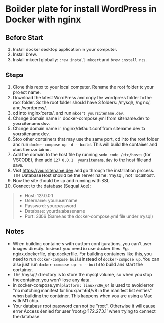# Boilder plate for install WordPress in Docker with nginx

## Before Start
1. Install docker desktop application in your computer.
2. Install brew.
3. Install mkcert globally: `brew install mkcert` and `brew install nss`.

## Steps
1. Clone this repo to your local computer. Rename the root folder to your project name.
2. Download the latest WordPress and copy the wordpress folder to the root folder. So the root folder should have 3 folders: /mysql/, /nginx/, and /wordpress/.
3. cd into /nginx/certs/, and run `mkcert yoursitename.dev`. 
4. Change domain name in docker-compose.yml from sitename.dev to yoursitename.dev.
5. Change domain name in /nginx/default.conf from sitename.dev to yoursitename.dev.
6. Stop other containers that may use the same port, cd into the root folder and run `docker-compose up -d --build`. This will build the container and start the container.
7. Add the domain to the host file by running `sudo code /etc/hosts` (for VSCODE), then add `127.0.0.1	yoursitename.dev` to the host file and save.
8. Visit https://yoursitename.dev and go through the installation process. The Database Host should be the server name: 'mysql', not 'localhost'.
9. Now the site should be up and running with SSL.
10. Connect to the database (Sequal Ace):
> * Host: 127.0.0.1
> * Username: yourusername
> * Password: yourpassword
> * Database: yourdatabasename
> * Port: 3306 (Same as the docker-compose.yml file under mysql)

## Notes
* When building containers with custom configurations, you can't user images directly. Instead, you need to use docker files. Eg. nginx.dockerfile, php.dockerfile. For building containers like this, you need to run `docker-compose build` instead of `docker-compose up`. You can also just run `docker-compose up -d --build` to build and start the container.
* The /mysql/ directory is to store the mysql volume, so when you stop the container, you won't lose any data.
* in docker-compose.yml `platform: linux/x86_64` is used to avoid error "no matching manifest for linux/arm64/v8 in the manifest list entries" when building the container. This happens when you are using a Mac with M1 chip.
* Your database root password can not be "root". Otherwise it will cause error Access denied for user 'root'@'172.27.0.1’ when trying to connect the database.